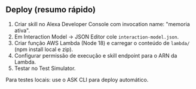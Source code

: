 ## Deploy (resumo rápido)
1. Criar skill no Alexa Developer Console com invocation name: "memoria ativa".
2. Em Interaction Model -> JSON Editor cole `interaction-model.json`.
3. Criar função AWS Lambda (Node 18) e carregar o conteúdo de `lambda/` (npm install local e zip).
4. Configurar permissão de execução e skill endpoint para o ARN da Lambda.
5. Testar no Test Simulator.

Para testes locais: use o ASK CLI para deploy automático.
